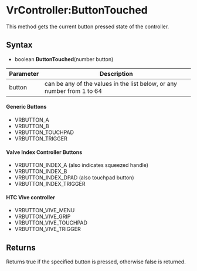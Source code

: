 # VrController:ButtonTouched

This method gets the current button pressed state of the controller.

## Syntax

- boolean **ButtonTouched**(number button)

| Parameter | Description |
|---|---|
| button | can be any of the values in the list below, or any number from 1 to 64 |

#### Generic Buttons
- VRBUTTON_A
- VRBUTTON_B
- VRBUTTON_TOUCHPAD
- VRBUTTON_TRIGGER

#### Valve Index Controller Buttons
- VRBUTTON_INDEX_A (also indicates squeezed handle)
- VRBUTTON_INDEX_B
- VRBUTTON_INDEX_DPAD (also touchpad button)
- VRBUTTON_INDEX_TRIGGER

#### HTC Vive controller
- VRBUTTON_VIVE_MENU
- VRBUTTON_VIVE_GRIP
- VRBUTTON_VIVE_TOUCHPAD
- VRBUTTON_VIVE_TRIGGER

## Returns

Returns true if the specified button is pressed, otherwise false is returned.
